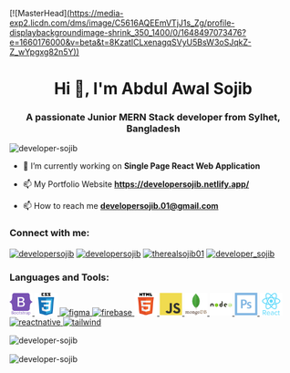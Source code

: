 [![MasterHead][(https://media-exp2.licdn.com/dms/image/C5616AQEEmVTjJ1s_Zg/profile-displaybackgroundimage-shrink_350_1400/0/1648497073476?e=1660176000&v=beta&t=8KzatICLxenagqSVyU5BsW3oSJqkZ-Z_wYpgxg82n5Y))](https://developersojib.netlify.app/)

<h1 align="center">Hi 👋, I'm Abdul Awal Sojib</h1>
<h3 align="center">A passionate Junior MERN Stack developer from Sylhet, Bangladesh</h3>

<p align="left"> <img src="https://komarev.com/ghpvc/?username=developer-sojib&label=Profile%20views&color=0e75b6&style=flat" alt="developer-sojib" /> </p>

- 🔭 I’m currently working on **Single Page React Web Application**

- 📫 My Portfolio Website **https://developersojib.netlify.app/**
- 📫 How to reach me **developersojib.01@gmail.com**

<h3 align="left">Connect with me:</h3>
<p align="left">
<a href="https://twitter.com/developersojib" target="blank"><img align="center" src="https://raw.githubusercontent.com/rahuldkjain/github-profile-readme-generator/master/src/images/icons/Social/twitter.svg" alt="developersojib" height="30" width="40" /></a>
<a href="https://linkedin.com/in/developersojib" target="blank"><img align="center" src="https://raw.githubusercontent.com/rahuldkjain/github-profile-readme-generator/master/src/images/icons/Social/linked-in-alt.svg" alt="developersojib" height="30" width="40" /></a>
<a href="https://fb.com/therealsojib01" target="blank"><img align="center" src="https://raw.githubusercontent.com/rahuldkjain/github-profile-readme-generator/master/src/images/icons/Social/facebook.svg" alt="therealsojib01" height="30" width="40" /></a>
<a href="https://instagram.com/developer_sojib" target="blank"><img align="center" src="https://raw.githubusercontent.com/rahuldkjain/github-profile-readme-generator/master/src/images/icons/Social/instagram.svg" alt="developer_sojib" height="30" width="40" /></a>
</p>

<h3 align="left">Languages and Tools:</h3>
<p align="left"> <a href="https://getbootstrap.com" target="_blank"> <img src="https://raw.githubusercontent.com/devicons/devicon/master/icons/bootstrap/bootstrap-plain-wordmark.svg" alt="bootstrap" width="40" height="40"/> </a> <a href="https://www.w3schools.com/css/" target="_blank"> <img src="https://raw.githubusercontent.com/devicons/devicon/master/icons/css3/css3-original-wordmark.svg" alt="css3" width="40" height="40"/> </a> <a href="https://www.figma.com/" target="_blank"> <img src="https://www.vectorlogo.zone/logos/figma/figma-icon.svg" alt="figma" width="40" height="40"/> </a> <a href="https://firebase.google.com/" target="_blank"> <img src="https://www.vectorlogo.zone/logos/firebase/firebase-icon.svg" alt="firebase" width="40" height="40"/> </a> <a href="https://www.w3.org/html/" target="_blank"> <img src="https://raw.githubusercontent.com/devicons/devicon/master/icons/html5/html5-original-wordmark.svg" alt="html5" width="40" height="40"/> </a> <a href="https://developer.mozilla.org/en-US/docs/Web/JavaScript" target="_blank"> <img src="https://raw.githubusercontent.com/devicons/devicon/master/icons/javascript/javascript-original.svg" alt="javascript" width="40" height="40"/> </a> <a href="https://www.mongodb.com/" target="_blank"> <img src="https://raw.githubusercontent.com/devicons/devicon/master/icons/mongodb/mongodb-original-wordmark.svg" alt="mongodb" width="40" height="40"/> </a> <a href="https://nodejs.org" target="_blank"> <img src="https://raw.githubusercontent.com/devicons/devicon/master/icons/nodejs/nodejs-original-wordmark.svg" alt="nodejs" width="40" height="40"/> </a> <a href="https://www.photoshop.com/en" target="_blank"> <img src="https://raw.githubusercontent.com/devicons/devicon/master/icons/photoshop/photoshop-line.svg" alt="photoshop" width="40" height="40"/> </a> <a href="https://reactjs.org/" target="_blank"> <img src="https://raw.githubusercontent.com/devicons/devicon/master/icons/react/react-original-wordmark.svg" alt="react" width="40" height="40"/> </a> <a href="https://reactnative.dev/" target="_blank"> <img src="https://reactnative.dev/img/header_logo.svg" alt="reactnative" width="40" height="40"/> </a> <a href="https://tailwindcss.com/" target="_blank"> <img src="https://www.vectorlogo.zone/logos/tailwindcss/tailwindcss-icon.svg" alt="tailwind" width="40" height="40"/> </a> </p>

<p><img align="center" src="https://github-readme-stats.vercel.app/api/top-langs?username=developer-sojib&show_icons=true&locale=en&layout=compact" alt="developer-sojib" /></p>

<p><img align="center" src="https://github-readme-streak-stats.herokuapp.com/?user=developer-sojib&" alt="developer-sojib" /></p>

